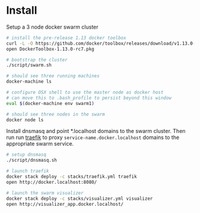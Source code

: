 # Install

Setup a 3 node docker swarm cluster

```bash
# install the pre-release 1.13 docker toolbox
curl -L -O https://github.com/docker/toolbox/releases/download/v1.13.0-rc7/DockerToolbox-1.13.0-rc7.pkg
open DockerToolbox-1.13.0-rc7.pkg

# bootstrap the cluster
./script/swarm.sh

# should see three running machines
docker-machine ls

# configure OSX shell to use the master node as docker host
# can move this to .bash_profile to persist beyond this window
eval $(docker-machine env swarm1)

# should see three nodes in the swarm
docker node ls
```

Install dnsmasq and point *.localhost domains to the swarm cluster. Then run run [traefik](https://traefik.io) to proxy `service-name.docker.localhost` domains to the appropriate swarm service.

```bash
# setup dnsmasq
./script/dnsmasq.sh

# launch traefik
docker stack deploy -c stacks/traefik.yml traefik
open http://docker.localhost:8080/

# launch the swarm visualizer
docker stack deploy -c stacks/visualizer.yml visualizer
open http://visualizer_app.docker.localhost/
```
